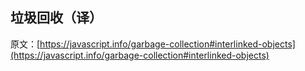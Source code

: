 ## 垃圾回收（译）


原文：[https://javascript.info/garbage-collection#interlinked-objects](https://javascript.info/garbage-collection#interlinked-objects)